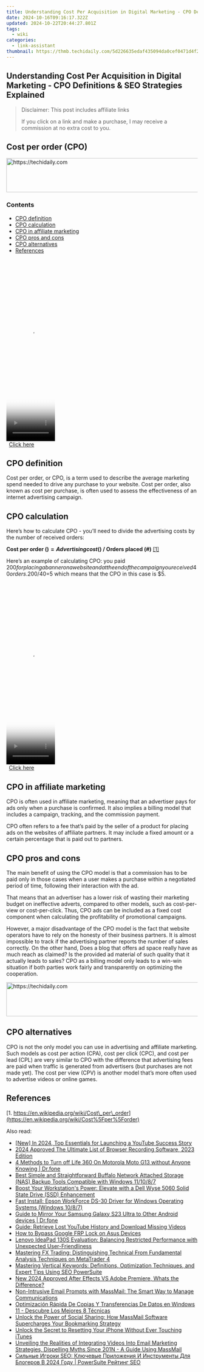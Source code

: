 ```yaml
---
title: Understanding Cost Per Acquisition in Digital Marketing - CPO Definitions & SEO Strategies Explained
date: 2024-10-16T09:16:17.322Z
updated: 2024-10-22T20:44:27.801Z
tags:
  - wiki
categories:
  - link-assistant
thumbnail: https://thmb.techidaily.com/5d226635edaf435094da0cef0471d4f2b3210c149d391d468a9425edc03d4511.png
---
```


## Understanding Cost Per Acquisition in Digital Marketing - CPO Definitions & SEO Strategies Explained

>  Disclaimer: This post includes affiliate links
>
>  If you click on a link and make a purchase, I may receive a commission at no extra cost to you.
>

## Cost per order (CPO)

<!-- affiliate ads begin -->
<a href="https://aligracehair.sjv.io/c/5597632/1886048/19272" target="_top" id="1886048">
  <img src="//a.impactradius-go.com/display-ad/19272-1886048" border="0" alt="https://techidaily.com" width="728" height="90"/>
</a>
<img height="0" width="0" src="https://aligracehair.sjv.io/i/5597632/1886048/19272" style="position:absolute;visibility:hidden;" border="0" />
<!-- affiliate ads end -->

### Contents

* [CPO definition](https://tools.techidaily.com/link-assistant/products/)
* [CPO calculation](https://tools.techidaily.com/link-assistant/products/)
* [CPO in affiliate marketing](https://tools.techidaily.com/link-assistant/products/)
* [CPO pros and cons](https://tools.techidaily.com/link-assistant/products/)
* [CPO alternatives](https://tools.techidaily.com/link-assistant/products/)
* [References](https://tools.techidaily.com/link-assistant/products/)

<!-- affiliate ads begin -->
<span id="1977028">
					<video width="128" height="480" style="cursor:pointer"
           poster="//a.impactradius-go.com/display-clicktoplayimage/1977028.png"
           onclick="if(!this.playClicked){this.play();this.setAttribute('controls',true);this.playClicked=true;}">
	   <source src="//a.impactradius-go.com/display-ad/22993-1977028">
	   <img src="//a.impactradius-go.com/display-clicktoplayimage/1977028.png" style="border: none; height: 100%; width: 100%; object-fit: contain">
	</video>
	<div style="width:80px;text-align:center"><a href="javascript:window.open(decodeURIComponent('https%3A%2F%2Fhomestyler.sjv.io%2Fc%2F5597632%2F1977028%2F22993'), '_blank');void(0);">Click here</a></div>
</span>
<img height="0" width="0" src="https://imp.pxf.io/i/5597632/1977028/22993" style="position:absolute;visibility:hidden;" border="0" />
<!-- affiliate ads end -->

## CPO definition

Cost per order, or CPO, is a term used to describe the average marketing spend needed to drive any purchase to your website. Cost per order, also known as cost per purchase, is often used to assess the effectiveness of an internet advertising campaign.

## CPO calculation

Here’s how to calculate CPO - you’ll need to divide the advertising costs by the number of received orders:

**Cost per order ($) = Advertising cost ($) / Orders placed (#)** [\[1\]](https://tools.techidaily.com/link-assistant/products/)

Here’s an example of calculating CPO: you paid $200 for placing a banner on a website and at the end of the campaign you received 40 orders. 200/40=$5 which means that the CPO in this case is $5.

<!-- affiliate ads begin -->
<span id="1976998">
					<video width="128" height="480" style="cursor:pointer"
           poster="//a.impactradius-go.com/display-clicktoplayimage/1976998.png"
           onclick="if(!this.playClicked){this.play();this.setAttribute('controls',true);this.playClicked=true;}">
	   <source src="//a.impactradius-go.com/display-ad/22993-1976998">
	   <img src="//a.impactradius-go.com/display-clicktoplayimage/1976998.png" style="border: none; height: 100%; width: 100%; object-fit: contain">
	</video>
	<div style="width:80px;text-align:center"><a href="javascript:window.open(decodeURIComponent('https%3A%2F%2Fhomestyler.sjv.io%2Fc%2F5597632%2F1976998%2F22993'), '_blank');void(0);">Click here</a></div>
</span>
<img height="0" width="0" src="https://imp.pxf.io/i/5597632/1976998/22993" style="position:absolute;visibility:hidden;" border="0" />
<!-- affiliate ads end -->

## CPO in affiliate marketing

CPO is often used in affiliate marketing, meaning that an advertiser pays for ads only when a purchase is confirmed. It also implies a billing model that includes a campaign, tracking, and the commission payment.

CPO often refers to a fee that’s paid by the seller of a product for placing ads on the websites of affiliate partners. It may include a fixed amount or a certain percentage that is paid out to partners.

## CPO pros and cons

The main benefit of using the CPO model is that a commission has to be paid only in those cases when a user makes a purchase within a negotiated period of time, following their interaction with the ad. 

That means that an advertiser has a lower risk of wasting their marketing budget on ineffective adverts, compared to other models, such as cost-per-view or cost-per-click. Thus, CPO ads can be included as a fixed cost component when calculating the profitability of promotional campaigns.

However, a major disadvantage of the CPO model is the fact that website operators have to rely on the honesty of their business partners. It is almost impossible to track if the advertising partner reports the number of sales correctly. On the other hand, Does a blog that offers ad space really have as much reach as claimed? Is the provided ad material of such quality that it actually leads to sales? CPO as a billing model only leads to a win-win situation if both parties work fairly and transparently on optimizing the cooperation.

<!-- affiliate ads begin -->
<a href="https://unicoeye.pxf.io/c/5597632/2134224/18498" target="_top" id="2134224">
  <img src="//a.impactradius-go.com/display-ad/18498-2134224" border="0" alt="https://techidaily.com" width="728" height="90"/>
</a>
<img height="0" width="0" src="https://unicoeye.pxf.io/i/5597632/2134224/18498" style="position:absolute;visibility:hidden;" border="0" />
<!-- affiliate ads end -->

## CPO alternatives

CPO is not the only model you can use in advertising and affiliate marketing. Such models as cost per action (CPA), cost per click (CPC), and cost per lead (CPL) are very similar to CPO with the difference that advertising fees are paid when traffic is generated from advertisers (but purchases are not made yet). The cost per view (CPV) is another model that’s more often used to advertise videos or online games.

## References

[1. https://en.wikipedia.org/wiki/Cost\_per\_order](https://en.wikipedia.org/wiki/Cost%5Fper%5Forder)

<ins class="adsbygoogle"
     style="display:block"
     data-ad-format="autorelaxed"
     data-ad-client="ca-pub-7571918770474297"
     data-ad-slot="1223367746"></ins>

<ins class="adsbygoogle"
     style="display:block"
     data-ad-client="ca-pub-7571918770474297"
     data-ad-slot="8358498916"
     data-ad-format="auto"
     data-full-width-responsive="true"></ins>

<span class="atpl-alsoreadstyle">Also read:</span>
<div><ul>
<li><a href="https://youtube-tips.techidaily.com/n-2024-top-essentials-for-launching-a-youtube-success-story/"><u>[New] In 2024, Top Essentials for Launching a YouTube Success Story</u></a></li>
<li><a href="https://screen-capture.techidaily.com/2024-approved-the-ultimate-list-of-browser-recording-software-2023-edition/"><u>2024 Approved The Ultimate List of Browser Recording Software, 2023 Edition</u></a></li>
<li><a href="https://location-fake.techidaily.com/4-methods-to-turn-off-life-360-on-motorola-moto-g13-without-anyone-knowing-drfone-by-drfone-virtual-android/"><u>4 Methods to Turn off Life 360 On Motorola Moto G13 without Anyone Knowing | Dr.fone</u></a></li>
<li><a href="https://win-deluxe.techidaily.com/best-simple-and-straightforward-buffalo-network-attached-storage-nas-backup-tools-compatible-with-windows-111087/"><u>Best Simple and Straightforward Buffalo Network Attached Storage (NAS) Backup Tools Compatible with Windows 11/10/8/7</u></a></li>
<li><a href="https://win-top.techidaily.com/boost-your-workstations-power-elevate-with-a-dell-wyse-5060-solid-state-drive-ssd-enhancement/"><u>Boost Your Workstation's Power: Elevate with a Dell Wyse 5060 Solid State Drive (SSD) Enhancement</u></a></li>
<li><a href="https://hardware-updates.techidaily.com/fast-install-epson-workforce-ds-30-driver-for-windows-operating-systems-windows-1087/"><u>Fast Install: Epson WorkForce DS-30 Driver for Windows Operating Systems (Windows 10/8/7)</u></a></li>
<li><a href="https://screen-mirror.techidaily.com/guide-to-mirror-your-samsung-galaxy-s23-ultra-to-other-android-devices-drfone-by-drfone-android/"><u>Guide to Mirror Your Samsung Galaxy S23 Ultra to Other Android devices | Dr.fone</u></a></li>
<li><a href="https://win-top.techidaily.com/guide-retrieve-lost-youtube-history-and-download-missing-videos/"><u>Guide: Retrieve Lost YouTube History and Download Missing Videos</u></a></li>
<li><a href="https://android-frp.techidaily.com/how-to-bypass-google-frp-lock-on-asus-devices-by-drfone-android/"><u>How to Bypass Google FRP Lock on Asus Devices</u></a></li>
<li><a href="https://buynow-info.techidaily.com/lenovo-ideapad-130s-evaluation-balancing-restricted-performance-with-unexpected-user-friendliness/"><u>Lenovo IdeaPad 130S Evaluation: Balancing Restricted Performance with Unexpected User-Friendliness</u></a></li>
<li><a href="https://win-top.techidaily.com/mastering-fx-trading-distinguishing-technical-from-fundamental-analysis-techniques-on-metatrader-4/"><u>Mastering FX Trading: Distinguishing Technical From Fundamental Analysis Techniques on MetaTrader 4</u></a></li>
<li><a href="https://win-top.techidaily.com/mastering-vertical-keywords-definitions-optimization-techniques-and-expert-tips-using-seo-powersuite/"><u>Mastering Vertical Keywords: Definitions, Optimization Techniques, and Expert Tips Using SEO PowerSuite</u></a></li>
<li><a href="https://ai-video-apps.techidaily.com/new-2024-approved-after-effects-vs-adobe-premiere-whats-the-difference/"><u>New 2024 Approved After Effects VS Adobe Premiere, Whats the Difference?</u></a></li>
<li><a href="https://win-top.techidaily.com/non-intrusive-email-prompts-with-massmail-the-smart-way-to-manage-communications/"><u>Non-Intrusive Email Prompts with MassMail: The Smart Way to Manage Communications</u></a></li>
<li><a href="https://win-top.techidaily.com/optimizacion-rapida-de-copias-y-transferencias-de-datos-en-windows-11-descubre-los-mejores-8-tecnicas/"><u>Optimización Rápida De Copias Y Transferencias De Datos en Windows 11 - Descubre Los Mejores 8 Técnicas</u></a></li>
<li><a href="https://win-top.techidaily.com/unlock-the-power-of-social-sharing-how-massmail-software-supercharges-your-bookmarking-strategy/"><u>Unlock the Power of Social Sharing: How MassMail Software Supercharges Your Bookmarking Strategy</u></a></li>
<li><a href="https://fox-that.techidaily.com/1721478232878-unlock-the-secret-to-resetting-your-iphone-without-ever-touching-itunes/"><u>Unlock the Secret to Resetting Your iPhone Without Ever Touching iTunes</u></a></li>
<li><a href="https://win-top.techidaily.com/unveiling-the-realities-of-integrating-videos-into-email-marketing-strategies-dispelling-myths-since-201n-a-guide-using-massmail/"><u>Unveiling the Realities of Integrating Videos Into Email Marketing Strategies, Dispelling Myths Since 201N - A Guide Using MassMail</u></a></li>
<li><a href="https://win-top.techidaily.com/silnye-igroki-seo-klyuchevye-prilozheniya-i-instrumenty-dlya-blogerov-v-2024-godu-powersuite-rejting-seo/"><u>Сильные Игроки SEO: Ключевые Приложения И Инструменты Для Блогеров В 2024 Году | PowerSuite Рейтинг SEO</u></a></li>
</ul></div>

